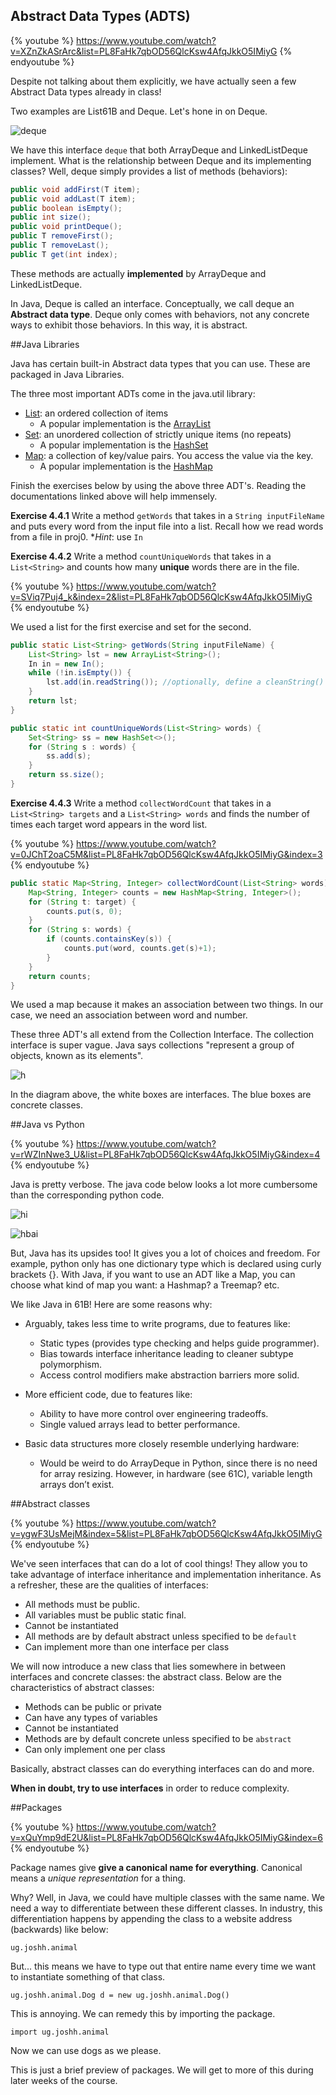 ## Abstract Data Types (ADTS)

{% youtube %} https://www.youtube.com/watch?v=XZnZkASrArc&list=PL8FaHk7qbOD56QlcKsw4AfqJkkO5IMiyG {% endyoutube %}

Despite not talking about them explicitly, we have actually seen a few Abstract Data types already in class!

Two examples are List61B and Deque. Let's hone in on Deque. 

![deque](/assets/deque.png)


We have this interface ```deque``` that both ArrayDeque and LinkedListDeque implement. What is the relationship between Deque and its implementing classes? Well, deque simply provides a list of methods (behaviors):

```java
public void addFirst(T item);
public void addLast(T item);
public boolean isEmpty();
public int size();
public void printDeque();
public T removeFirst();
public T removeLast();
public T get(int index);
```

These methods are actually **implemented** by ArrayDeque and LinkedListDeque.  

In Java, Deque is called an interface. Conceptually, we call deque an **Abstract data type**. Deque only comes with behaviors, not any concrete ways to exhibit those behaviors. In this way, it is abstract. 

##Java Libraries

Java has certain built-in Abstract data types that you can use. These are packaged in Java Libraries.

The three most important ADTs come in the java.util library:
* [List](https://docs.oracle.com/javase/8/docs/api/java/util/List.html): an ordered collection of items
    * A popular implementation is the [ArrayList](https://docs.oracle.com/javase/8/docs/api/java/util/ArrayList.html)
* [Set](https://docs.oracle.com/javase/7/docs/api/java/util/Set.html): an unordered collection of strictly unique items (no repeats)
    * A popular implementation is the [HashSet](https://docs.oracle.com/javase/7/docs/api/java/util/HashSet.html)
* [Map](https://docs.oracle.com/javase/8/docs/api/java/util/Map.html): a collection of key/value pairs. You access the value via the key.
    * A popular implementation is the [HashMap](https://docs.oracle.com/javase/8/docs/api/java/util/HashMap.html)

Finish the exercises below by using the above three ADT's. Reading the documentations linked above will help immensely.

**Exercise 4.4.1**
Write a method ```getWords``` that takes in a ```String inputFileName``` and puts every word from the input file into a list. Recall how we read words from a file in proj0. **Hint*: use ```In```

**Exercise 4.4.2**
Write a method ```countUniqueWords``` that takes in a ```List<String>``` and counts how many **unique** words there are in the file.

{% youtube %} https://www.youtube.com/watch?v=SViq7Puj4_k&index=2&list=PL8FaHk7qbOD56QlcKsw4AfqJkkO5IMiyG {% endyoutube %}

We used a list for the first exercise and set for the second. 


```java
public static List<String> getWords(String inputFileName) {
    List<String> lst = new ArrayList<String>();
    In in = new In();
    while (!in.isEmpty()) {
        lst.add(in.readString()); //optionally, define a cleanString() method that cleans the string first.       
    }
    return lst;
}

public static int countUniqueWords(List<String> words) {
	Set<String> ss = new HashSet<>();
	for (String s : words) {
   	    ss.add(s);    	
	}
	return ss.size();
}
```

**Exercise 4.4.3**
Write a method ```collectWordCount``` that takes in a ```List<String> targets``` and a ```List<String> words``` and finds the number of times each target word appears in the word list.

{% youtube %} https://www.youtube.com/watch?v=0JChT2oaC5M&list=PL8FaHk7qbOD56QlcKsw4AfqJkkO5IMiyG&index=3 {% endyoutube %}

```java
public static Map<String, Integer> collectWordCount(List<String> words) {
    Map<String, Integer> counts = new HashMap<String, Integer>();
    for (String t: target) {
        counts.put(s, 0);
    }
    for (String s: words) {
        if (counts.containsKey(s)) {
            counts.put(word, counts.get(s)+1);
        }
    }
    return counts;
}
```

We used a map because it makes an association between two things. In our case, we need an association between word and number.

These three ADT's all extend from the Collection Interface. The collection interface is super vague. Java says collections "represent a group of objects, known as its elements".

![h](/assets/collection_hierarchy.png)

In the diagram above, the white boxes are interfaces. The blue boxes are concrete classes. 

##Java vs Python

{% youtube %} https://www.youtube.com/watch?v=rWZInNwe3_U&list=PL8FaHk7qbOD56QlcKsw4AfqJkkO5IMiyG&index=4 {% endyoutube %}

Java is pretty verbose. The java code below looks a lot more cumbersome than the corresponding python code.

![hi](/assets/java.png)

![hbai](/assets/python.png)

But, Java has its upsides too! It gives you a lot of choices and freedom. For example, python only has one dictionary type which is declared using curly brackets {}. With Java, if you want to use an ADT like a Map, you can choose what kind of map you want: a Hashmap? a Treemap? etc.

We like Java in 61B! Here are some reasons why: 
* Arguably, takes less time to write programs, due to features like:
    * Static types (provides type checking and helps guide programmer).
    * Bias towards interface inheritance leading to cleaner subtype polymorphism.
    * Access control modifiers make abstraction barriers more solid.

* More efficient code, due to features like:
    * Ability to have more control over engineering tradeoffs.
    * Single valued arrays lead to better performance.


* Basic data structures more closely resemble underlying hardware:
    * Would be weird to do ArrayDeque in Python, since there is no need for array resizing. However, in hardware (see 61C), variable length arrays don’t exist.


##Abstract classes

{% youtube %}  https://www.youtube.com/watch?v=ygwF3UsMejM&index=5&list=PL8FaHk7qbOD56QlcKsw4AfqJkkO5IMiyG {% endyoutube %} 

We've seen interfaces that can do a lot of cool things! They allow you to take advantage of interface inheritance and implementation inheritance. As a refresher, these are the qualities of interfaces:

* All methods must be public.
* All variables must be public static final.
* Cannot be instantiated
* All methods are by default abstract unless specified to be ```default```
* Can implement more than one interface per class

We will now introduce a new class that lies somewhere in between interfaces and concrete classes: the abstract class. Below are the characteristics of abstract classes:

* Methods can be public or private
* Can have any types of variables
* Cannot be instantiated
* Methods are by default concrete unless specified to be ```abstract```
* Can only implement one per class

Basically, abstract classes can do everything interfaces can do and more.

**When in doubt, try to use interfaces** in order to reduce complexity.

##Packages

{% youtube %} https://www.youtube.com/watch?v=xQuYmp9dE2U&list=PL8FaHk7qbOD56QlcKsw4AfqJkkO5IMiyG&index=6 {% endyoutube %}

Package names give **give a canonical name for everything**. Canonical means a _unique representation_ for a thing.

Why? Well, in Java, we could have multiple classes with the same name. We need a way to differentiate between these different classes. In industry, this differentiation happens by appending the class to a  website address (backwards) like below:

```ug.joshh.animal``` 

But... this means we have to type out that entire name every time we want to instantiate something of that class.

```ug.joshh.animal.Dog d = new ug.joshh.animal.Dog()```

This is annoying. We can remedy this by importing the package.

```import ug.joshh.animal```

Now we can use dogs as we please.

This is just a brief preview of packages. We will get to more of this during later weeks of the course.













